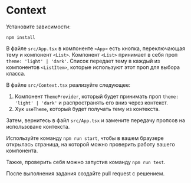 # Context

Установите зависимости:

```
npm install
```

В файле `src/App.tsx` в компоненте `<App>` есть кнопка, переключающая тему и компонент `<List>`. Компонент `<List>` принимает в себя проп `theme: 'light' | 'dark'`. Список передает тему в каждый из компонентов `<ListItem>`, которые используют этот проп для выбора класса.

В файле `src/Context.tsx` реализуйте следующее:

1. Компонент `ThemeProvider`, который будет принимать проп `theme: 'light' | 'dark'` и распространять его вниз через контекст.
2. Хук `useTheme`, который будет получать тему из контекста.

Затем, вернитесь в файл `src/App.tsx` и замените передачу пропсов на использоване контекста.

Используйте команду `npm run start`, чтобы в вашем браузере открылась страница, на которой можно проверить работу вашего компонента.

Тажке, проверить себя можно запустив команду `npm run test`.

После выполнения задания создайте pull request с решением.
